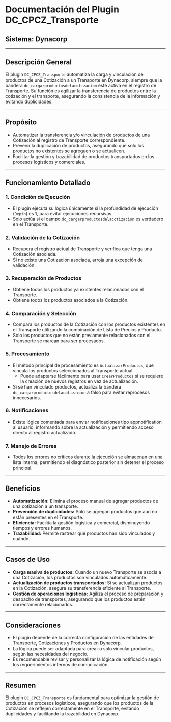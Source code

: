 # Documentación del Plugin DC_CPCZ_Transporte

## Sistema: Dynacorp

---

## Descripción General

El plugin `DC_CPCZ_Transporte` automatiza la carga y vinculación de productos de una Cotización a un Transporte en Dynacorp, siempre que la bandera `dc_cargarproductosdelacotizacion` esté activa en el registro de Transporte. Su función es agilizar la transferencia de productos entre la cotización y el transporte, asegurando la consistencia de la información y evitando duplicidades.

---

## Propósito

- Automatizar la transferencia y/o vinculación de productos de una Cotización al registro de Transporte correspondiente.
- Prevenir la duplicación de productos, asegurando que solo los productos no existentes se agreguen o se actualicen.
- Facilitar la gestión y trazabilidad de productos transportados en los procesos logísticos y comerciales.

---

## Funcionamiento Detallado

### 1. Condición de Ejecución

- El plugin ejecuta su lógica únicamente si la profundidad de ejecución (`Depth`) es 1, para evitar ejecuciones recursivas.
- Solo actúa si el campo `dc_cargarproductosdelacotizacion` es verdadero en el Transporte.

### 2. Validación de la Cotización

- Recupera el registro actual de Transporte y verifica que tenga una Cotización asociada.
- Si no existe una Cotización asociada, arroja una excepción de validación.

### 3. Recuperación de Productos

- Obtiene todos los productos ya existentes relacionados con el Transporte.
- Obtiene todos los productos asociados a la Cotización.

### 4. Comparación y Selección

- Compara los productos de la Cotización con los productos existentes en el Transporte utilizando la combinación de Lista de Precios y Producto.
- Solo los productos que no están previamente relacionados con el Transporte se marcan para ser procesados.

### 5. Procesamiento

- El método principal de procesamiento es `ActualizarProductos`, que vincula los productos seleccionados al Transporte actual.
  - Puede adaptarse fácilmente para usar `CrearProductos` si se requiere la creación de nuevos registros en vez de actualización.
- Si se han vinculado productos, actualiza la bandera `dc_cargarproductosdelacotizacion` a falso para evitar reprocesos innecesarios.

### 6. Notificaciones

- Existe lógica comentada para enviar notificaciones tipo appnotification al usuario, informando sobre la actualización y permitiendo acceso directo al registro actualizado.

### 7. Manejo de Errores

- Todos los errores no críticos durante la ejecución se almacenan en una lista interna, permitiendo el diagnóstico posterior sin detener el proceso principal.

---

## Beneficios

- **Automatización:** Elimina el proceso manual de agregar productos de una cotización a un transporte.
- **Prevención de duplicidades:** Solo se agregan productos que aún no están presentes en el Transporte.
- **Eficiencia:** Facilita la gestión logística y comercial, disminuyendo tiempos y errores humanos.
- **Trazabilidad:** Permite rastrear qué productos han sido vinculados y cuándo.

---

## Casos de Uso

- **Carga masiva de productos:** Cuando un nuevo Transporte se asocia a una Cotización, los productos son vinculados automáticamente.
- **Actualización de productos transportados:** Si se actualizan productos en la Cotización, asegura su transferencia eficiente al Transporte.
- **Gestión de operaciones logísticas:** Agiliza el proceso de preparación y despacho de transportes, asegurando que los productos estén correctamente relacionados.

---

## Consideraciones

- El plugin depende de la correcta configuración de las entidades de Transporte, Cotizaciones y Productos en Dynacorp.
- La lógica puede ser adaptada para crear o solo vincular productos, según las necesidades del negocio.
- Es recomendable revisar y personalizar la lógica de notificación según los requerimientos internos de comunicación.

---

## Resumen

El plugin `DC_CPCZ_Transporte` es fundamental para optimizar la gestión de productos en procesos logísticos, asegurando que los productos de la Cotización se reflejen correctamente en el Transporte, evitando duplicidades y facilitando la trazabilidad en Dynacorp.